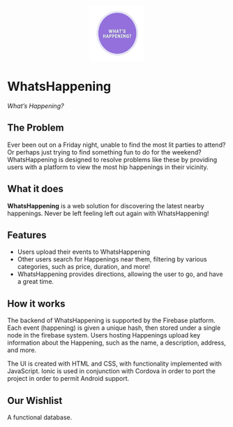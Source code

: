 <p align="center">
<img src="https://github.com/AndreyBorisKhesin/Sorcerers/blob/master/whatshappening/what.png" width="25%">
</p>  

# WhatsHappening

*What’s Happening?*

## The Problem

Ever been out on a Friday night, unable to find the most lit parties to attend? Or perhaps  just trying to find something fun to do for the weekend? WhatsHappening is designed to resolve problems like these by providing users with a platform to view the most hip happenings in their vicinity.

## What it does

**WhatsHappening** is a web solution for discovering the latest nearby happenings. Never be left feeling left out again with WhatsHappening!

## Features

- Users upload their events to WhatsHappening
- Other users search for Happenings near them, filtering by various categories, such as price, duration, and more!
- WhatsHappening provides directions, allowing the user to go, and have a great time.

## How it works

The backend of WhatsHappening is supported by the Firebase platform. Each event (happening) is given a unique hash, then stored under a single node in the firebase system. Users hosting Happenings upload key information about the Happening, such as the name, a description, address, and more.

The UI is created with HTML and CSS, with functionality implemented with JavaScript. Ionic is used in conjunction with Cordova in order to port the project in order to permit Android support.

## Our Wishlist

A functional database.
